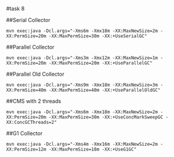 #task 8

##Serial Collector

    mvn exec:java -Dcl.args="-Xms6m -Xmx18m -XX:MaxNewSize=2m -XX:PermSize=20m -XX:MaxPermSize=30m -XX:+UseSerialGC"

##Parallel Collector

    mvn exec:java -Dcl.args="-Xms3m -Xmx12m -XX:MaxNewSize=1m -XX:PermSize=20m -XX:MaxPermSize=20m -XX:+UseParallelGC"

##Parallel Old Collector

    mvn exec:java -Dcl.args="-Xms9m -Xmx18m -XX:MaxNewSize=3m -XX:PermSize=40m -XX:MaxPermSize=40m -XX:+UseParallelOldGC"

##CMS with 2 threads

    mvn exec:java -Dcl.args="-Xms6m -Xmx18m -XX:MaxNewSize=2m -XX:PermSize=20m -XX:MaxPermSize=30m -XX:+UseConcMarkSweepGC -XX:ConcGCThreads=2"

##G1 Collector

    mvn exec:java -Dcl.args="-Xms4m -Xmx16m -XX:MaxNewSize=2m -XX:PermSize=12m -XX:MaxPermSize=18m -XX:+UseG1GC"